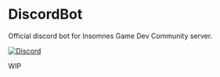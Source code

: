# DiscordBot

Official discord bot for Insomnes Game Dev Community server.

[![Discord](https://img.shields.io/discord/761776694645489665?color=7289DA&label=Discord%20Server&style=for-the-badge)](https://discord.com/invite/decJDCn)

WIP
